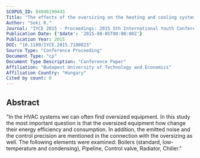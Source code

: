 ```yaml
---
SCOPUS_ID: 84946199443
Title: "The effects of the oversizing on the heating and cooling systems"
Author: "Soki R."
Journal: "IYCE 2015 - Proceedings: 2015 5th International Youth Conference on Energy"
Publication Date: {'$date': '2015-08-05T00:00:00Z'}
Publication Year: 2015
DOI: "10.1109/IYCE.2015.7180823"
Source Type: "Conference Proceeding"
Document Type: "cp"
Document Type Description: "Conference Paper"
Affiliation: "Budapest University of Technology and Economics"
Affiliation Country: "Hungary"
Cited by count: 0
---
```


## Abstract
"In the HVAC systems we can often find oversized equipment. In this study the most important question is that the oversized equipment how change their energy efficiency and consumption. In addition, the emitted noise and the control precision are mentioned in the connection with the oversizing as well. The following elements were examined: Boilers (standard, low-temperature and condensing), Pipeline, Control valve, Radiator, Chiller."
